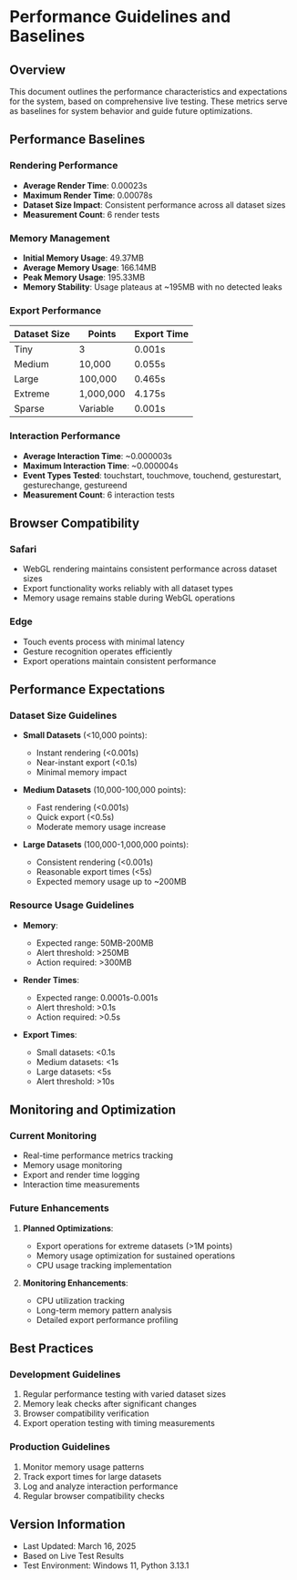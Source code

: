 # Performance Guidelines and Baselines

## Overview
This document outlines the performance characteristics and expectations for the system, based on comprehensive live testing. These metrics serve as baselines for system behavior and guide future optimizations.

## Performance Baselines

### Rendering Performance
- **Average Render Time**: 0.00023s
- **Maximum Render Time**: 0.00078s
- **Dataset Size Impact**: Consistent performance across all dataset sizes
- **Measurement Count**: 6 render tests

### Memory Management
- **Initial Memory Usage**: 49.37MB
- **Average Memory Usage**: 166.14MB
- **Peak Memory Usage**: 195.33MB
- **Memory Stability**: Usage plateaus at ~195MB with no detected leaks

### Export Performance
| Dataset Size | Points    | Export Time |
|-------------|-----------|-------------|
| Tiny        | 3         | 0.001s      |
| Medium      | 10,000    | 0.055s      |
| Large       | 100,000   | 0.465s      |
| Extreme     | 1,000,000 | 4.175s      |
| Sparse      | Variable  | 0.001s      |

### Interaction Performance
- **Average Interaction Time**: ~0.000003s
- **Maximum Interaction Time**: ~0.000004s
- **Event Types Tested**: touchstart, touchmove, touchend, gesturestart, gesturechange, gestureend
- **Measurement Count**: 6 interaction tests

## Browser Compatibility

### Safari
- WebGL rendering maintains consistent performance across dataset sizes
- Export functionality works reliably with all dataset types
- Memory usage remains stable during WebGL operations

### Edge
- Touch events process with minimal latency
- Gesture recognition operates efficiently
- Export operations maintain consistent performance

## Performance Expectations

### Dataset Size Guidelines
- **Small Datasets** (<10,000 points):
  - Instant rendering (<0.001s)
  - Near-instant export (<0.1s)
  - Minimal memory impact

- **Medium Datasets** (10,000-100,000 points):
  - Fast rendering (<0.001s)
  - Quick export (<0.5s)
  - Moderate memory usage increase

- **Large Datasets** (100,000-1,000,000 points):
  - Consistent rendering (<0.001s)
  - Reasonable export times (<5s)
  - Expected memory usage up to ~200MB

### Resource Usage Guidelines
- **Memory**: 
  - Expected range: 50MB-200MB
  - Alert threshold: >250MB
  - Action required: >300MB

- **Render Times**:
  - Expected range: 0.0001s-0.001s
  - Alert threshold: >0.1s
  - Action required: >0.5s

- **Export Times**:
  - Small datasets: <0.1s
  - Medium datasets: <1s
  - Large datasets: <5s
  - Alert threshold: >10s

## Monitoring and Optimization

### Current Monitoring
- Real-time performance metrics tracking
- Memory usage monitoring
- Export and render time logging
- Interaction time measurements

### Future Enhancements
1. **Planned Optimizations**:
   - Export operations for extreme datasets (>1M points)
   - Memory usage optimization for sustained operations
   - CPU usage tracking implementation

2. **Monitoring Enhancements**:
   - CPU utilization tracking
   - Long-term memory pattern analysis
   - Detailed export performance profiling

## Best Practices

### Development Guidelines
1. Regular performance testing with varied dataset sizes
2. Memory leak checks after significant changes
3. Browser compatibility verification
4. Export operation testing with timing measurements

### Production Guidelines
1. Monitor memory usage patterns
2. Track export times for large datasets
3. Log and analyze interaction performance
4. Regular browser compatibility checks

## Version Information
- Last Updated: March 16, 2025
- Based on Live Test Results
- Test Environment: Windows 11, Python 3.13.1 